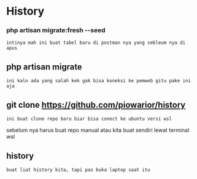 # **History**
### **php artisan migrate:fresh --seed**

``` intinya mah ini buat tabel baru di postman nya yang sebleum nya di apus ```

## **php artisan migrate**
``` ini kalo ada yang salah kek gak bisa koneksi ke pemweb gitu pake ini aja ```

## **git clone https://github.com/piowarior/history**
``` ini buat clone repo baru biar bisa conect ke ubuntu versi wsl ``` 

sebelum nya harus buat repo manual atau kita buat sendiri lewat terminal wsl

## **history**
``` buat liat history kita, tapi pas buka laptop saat itu ```



